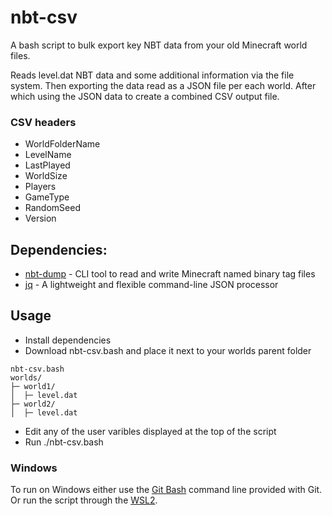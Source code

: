 # nbt-csv

A bash script to bulk export key NBT data from your old Minecraft world files.

Reads level.dat NBT data and some additional information via the file system. Then exporting the data read as a JSON file per each world. After which using the JSON data to create a combined CSV output file.

### CSV headers

- WorldFolderName
- LevelName
- LastPlayed
- WorldSize
- Players
- GameType
- RandomSeed
- Version

## Dependencies:

- [nbt-dump](https://github.com/extremeheat/nbt-dump) - CLI tool to read and write Minecraft named binary tag files
- [jq](https://github.com/jqlang/jq) - A lightweight and flexible command-line JSON processor

## Usage

- Install dependencies
- Download nbt-csv.bash and place it next to your worlds parent folder

```
nbt-csv.bash
worlds/
├─ world1/
│  ├─ level.dat
├─ world2/
│  ├─ level.dat
```

- Edit any of the user varibles displayed at the top of the script
- Run ./nbt-csv.bash

### Windows

To run on Windows either use the [Git Bash](https://git-scm.com/) command line provided with Git. Or run the script through the [WSL2](https://learn.microsoft.com/en-us/windows/wsl/install).
